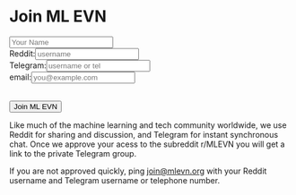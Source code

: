 # Join ML EVN

<form class="join" action="https://formspree.io/join@mlevn.org" method="POST">
    <p>
        <input type="text" name="name" placeholder="Your Name" required><br>
        Reddit:<input type="text" name="reddit" placeholder="username" required><i class="fab fa-reddit"></i><br>
        Telegram:<input type="text" name="telegram" placeholder="username or tel"><i class="fab fa-telegram"></i><br>
        email:<input type="email" name="email" placeholder="you@example.com"><i class="fa fa-envelope"></i><br>
        <br>
        <input style="display:none;" type="text" name="_gotcha">
        <input type="hidden" name="_next" value="/welcome/">
    </p>
    <input type="submit" class="button" value="Join ML EVN">
</form>

Like much of the machine learning and tech community worldwide, we use Reddit for sharing and discussion, and Telegram for instant synchronous chat.  Once we approve your acess to the subreddit r/MLEVN you will get a link to the private Telegram group.

If you are not approved quickly, ping join@mlevn.org with your Reddit username and Telegram username or telephone number.
